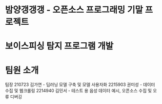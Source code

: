 # 밤양갱갱갱 - 오픈소스 프로그래밍 기말 프로젝트
# 보이스피싱 탐지 프로그램 개발
# 팀원 소개
팀장 210723 김가연 - 딥러닝 모델 구축 및 모델 사용자화
2215903 권미성 - 데이터 수집 및 웹크롤링
2214940 김민서 - 테스트 용 음성 데이터 예시, 오픈소스 수집 및 오류 디버깅

